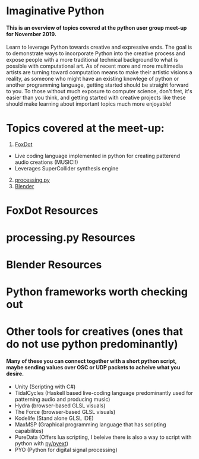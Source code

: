 # Imaginative Python
#### This is an overview of topics covered at the python user group meet-up for November 2019.


Learn to leverage Python towards creative and expressive ends. The goal is to demonstrate ways to incorporate Python into the creative process and expose people with a more traditional technical background to what is possible with computational art.  As of recent more and more multimedia artists are turning toward computation means to make their artistic visions a reality, as someone who might have an existing knowlege of python or another programming language, getting started should be straight forward to you.  To those without much exposure to computer science, don't fret, it's easier than you think, and getting started with creative projects like these should make learning about important topics much more enjoyable!

# Topics covered at the meet-up:
1. [FoxDot](https://github.com/Qirky/FoxDot) 
* Live coding language implemented in python for creating patterend audio creations (MUSIC!!)
* Leverages SuperCollider synthesis engine
2. [processing.py](https://py.processing.org/)
3. [Blender](https://www.blender.org/)

# FoxDot Resources
# processing.py Resources
# Blender Resources

# Python frameworks worth checking out

# Other tools for creatives (ones that do not use python predominantly) 
#### Many of these you can connect together with a short python script, maybe sending values over OSC or UDP packets to acheive what you desire.
* Unity (Scripting with C#)
* TidalCycles (Haskell based live-coding language predominantly used for patterning audio and producing music)
* Hydra (browser-based GLSL visuals)
* The Force (browser-based GLSL visuals)
* Kodelife (Stand alone GLSL IDE)
* MaxMSP (Graphical programming language that has scripting capabilites)
* PureData (Offers lua scripting, I beleive there is also a way to script with python with [py/pyext](https://github.com/grrrr/py))
* PYO (Python for digital signal processing)

